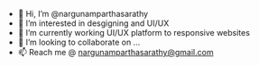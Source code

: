 - 👋 Hi, I’m @nargunamparthasarathy
- 👀 I’m interested in desgigning and UI/UX
- 🌱 I’m currently working UI/UX platform to responsive websites
- 💞️ I’m looking to collaborate on ...
- 📫 Reach me @ nargunamparthasarathy@gmail.com
<!---
nargunamparthasarathy/nargunamparthasarathy is a ✨ special ✨ repository because its `README.md` (this file) appears on your GitHub profile.
You can click the Preview link to take a look at your changes.
--->
